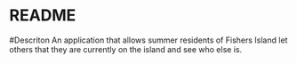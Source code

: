 # README

#Descriton 
An application that allows summer residents of Fishers Island let others that they are currently on the island and see who else is.

